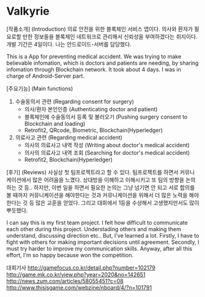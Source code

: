 # Valkyrie

[작품소개] (Introduction)
  의료 안전을 위한 블록체인 서비스 앱이다.
  의사와 환자가 필요로할 만한 정보들을 블록체인 네트워크로 관리해서 신뢰성을 부여하겠다는 취지이다.
  개발 기간은 4일이다. 나는 안드로이드-서버를 담당했다.

This is a App for preventing medical accident.
We was trying to make believable infomation, which is doctors and patients are needing, by sharing infomation through Blockchain network.
It took about 4 days. I was in charge of Android-Server part.

[주요기능] (Main functions)
  1. 수술동의서 관련 (Regarding consent for surgery)
     - 의사/환자 본인인증 (Authenticating doctor and patient)
     - 블록체인에 수술동의서 등록 및 불러오기 (Pushing surgery consent to Blockchain and loading)
     - Retrofit2, QRcode, Biometric, Blockchain(Hyperledger)
  2. 의료사고 관련 (Regarding medical accident)
     - 의사의 의료사고 내역 작성 (Writing about doctor's medical accident)
     - 의사의 의료사고 내역 조회 (Searching for doctor's medical accident)
     - Retrofit2, Blockchain(Hyperledger)
 
[후기] (Reviews)
  사실상 첫 팀프로젝트라고 할 수 있다. 팀프로젝트를 하면서 커뮤니케이션에서 많은 어려움을 느꼈다.
  상대방을 이해하고 이해시키고 또 팀의 방향을 논의하는 것 등.. 하지만, 이번 일을 하면서 필요한 논의는 그냥 넘기면 안 되고
  서로 합의를 볼 때까지 커뮤니케이션을 해야한다는 것과 커뮤니케이션을 위해서 더 많은 노력을 해야한다는 것 등 많은 교훈을 얻었다.
  그리고 대회에서 1등을 수상해서 고생했지만서도 많이 뿌듯했다.

  I can say this is my first team project. I felt how difficult to communicate each other during this project.
  Understading others and making them understand, discussing direction etc..
  But, I've learned a lot.
  Firstly, I have to fight with others for making important decisions until agreement.
  Secondly, I must try harder to improve my communication skills.
  Anyway, after all this effort, I'm so happy because won the competition.

대회기사
http://gamefocus.co.kr/detail.php?number=102179
http://game.mk.co.kr/view.php?year=2020&no=142651
http://news.zum.com/articles/58055451?c=08
http://www.thisisgame.com/webzine/nboard/4/?n=101791

